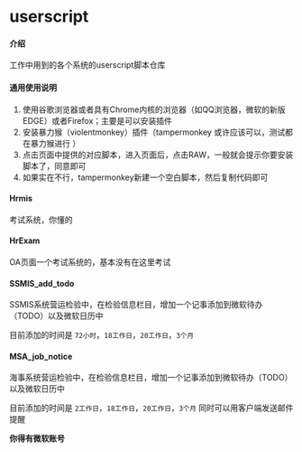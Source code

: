 # userscript

#### 介绍
工作中用到的各个系统的userscript脚本仓库


#### 通用使用说明

1.  使用谷歌浏览器或者具有Chrome内核的浏览器（如QQ浏览器，微软的新版EDGE）或者Firefox；主要是可以安装插件
2.  安装暴力猴（violentmonkey）插件（tampermonkey 或许应该可以，测试都在暴力猴进行 ）
3.  点击页面中提供的对应脚本，进入页面后，点击RAW，一般就会提示你要安装脚本了，同意即可
4.  如果实在不行，tampermonkey新建一个空白脚本，然后复制代码即可

#### Hrmis

考试系统，你懂的

#### HrExam

OA页面一个考试系统的，基本没有在这里考试

#### SSMIS_add_todo

SSMIS系统营运检验中，在检验信息栏目，增加一个记事添加到微软待办（TODO）以及微软日历中

目前添加的时间是 `72小时`，`18工作日`，`20工作日`，`3个月`
#### MSA_job_notice

海事系统营运检验中，在检验信息栏目，增加一个记事添加到微软待办（TODO）以及微软日历中

目前添加的时间是 `2工作日`，`18工作日`，`20工作日`，`3个月`
同时可以用客户端发送邮件提醒

**你得有微软账号**